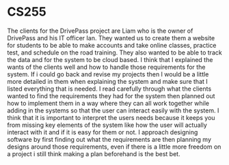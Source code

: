 # CS255

The clients for the DrivePass project are Liam who is the owner of DrivePass and his IT officer Ian. They wanted us to create them a website for students to be able to make accounts and take online classes, practice test, and schedule on the road training. They also wanted to be able to track the data and for the system to be cloud based.
I think that I explained the wants of the clients well and how to handle those requirements for the system.
If i could go back and revise my projects then I would be a little more detailed in them when explaining the system and make sure that I listed everything that is needed.
I read carefully through what the clients wanted to find the requirements they had for the system then planned out how to implement them in a way where they can all work together while adding in the systems so that the user can interact easily with the system. I think that it is important to interpret the users needs because it keeps you from missing key elements of the system like how the user will actually interact with it and if it is easy for them or not.
I approach designing software by first finding out what the requirements are then planning my designs around those requirements, even if there is a little more freedom on a project i still think making a plan beforehand is the best bet.
